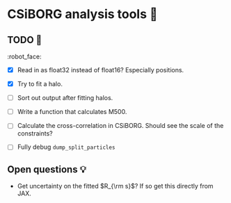 # CSiBORG analysis tools :dart:

## TODO :scroll:
:robot_face:
- [x] Read in as float32 instead of float16? Especially positions.
- [x] Try to fit a halo.
- [ ] Sort out output after fitting halos.
- [ ] Write a function that calculates M500.
- [ ] Calculate the cross-correlation in CSiBORG. Should see the scale of the constraints?
- [ ] Fully debug `dump_split_particles`


## Open questions :bulb:
- Get uncertainty on the fitted $R_{\rm s}$? If so get this directly from JAX.